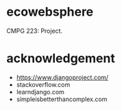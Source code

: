 # ecowebsphere
CMPG 223: Project. 

# acknowledgement
 - https://www.djangoproject.com/
 - stackoverflow.com
 - learndjango.com
 - simpleisbetterthancomplex.com
